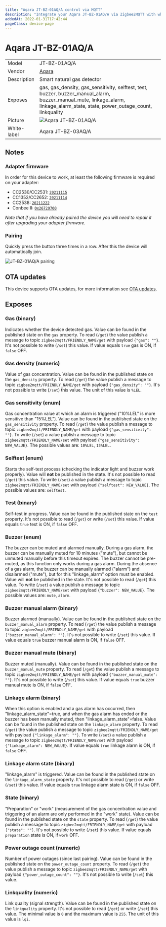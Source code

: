 ```yaml
---
title: "Aqara JT-BZ-01AQ/A control via MQTT"
description: "Integrate your Aqara JT-BZ-01AQ/A via Zigbee2MQTT with whatever smart home infrastructure you are using without the vendor's bridge or gateway."
addedAt: 2022-01-31T17:42:44
pageClass: device-page
---
```


<!-- !!!! -->
<!-- ATTENTION: This file is auto-generated through docgen! -->
<!-- You can only edit the "Notes"-Section between the two comment lines "Notes BEGIN" and "Notes END". -->
<!-- Do not use h1 or h2 heading within "## Notes"-Section. -->
<!-- !!!! -->

# Aqara JT-BZ-01AQ/A

|     |     |
|-----|-----|
| Model | JT-BZ-01AQ/A  |
| Vendor  | [Aqara](/supported-devices/#v=Aqara)  |
| Description | Smart natural gas detector |
| Exposes | gas, gas_density, gas_sensitivity, selftest, test, buzzer, buzzer_manual_alarm, buzzer_manual_mute, linkage_alarm, linkage_alarm_state, state, power_outage_count, linkquality |
| Picture | ![Aqara JT-BZ-01AQ/A](https://www.zigbee2mqtt.io/images/devices/JT-BZ-01AQ-A.jpg) |
| White-label | Aqara JT-BZ-03AQ/A |


<!-- Notes BEGIN: You can edit here. Add "## Notes" headline if not already present. -->
## Notes

### Adapter firmware
In order for this device to work, at least the following firmware is required on your adapter:
- CC2530/CC2531: [`20211115`](https://github.com/Koenkk/Z-Stack-firmware/tree/Z-Stack_Home_1.2_20211115/20211116/coordinator/Z-Stack_Home_1.2/bin)
- CC1352/CC2652: [`20211114`](https://github.com/Koenkk/Z-Stack-firmware/tree/7c5a6da0c41855d42b5e6506e5e3b496be097ba3/coordinator/Z-Stack_3.x.0/bin)
- CC2538: [`20211222`](https://github.com/jethome-ru/zigbee-firmware/tree/master/ti/coordinator/cc2538_cc2592)
- Conbee II: [`0x26720700`]( http://deconz.dresden-elektronik.de/deconz-firmware/deCONZ_ConBeeII_0x26720700.bin.GCF)

*Note that if you have already paired the device you will need to repair it after upgrading your adapter firmware.*

### Pairing
Quickly press the button three times in a row.
After this the device will automatically join.

![JT-BZ-01AQ/A pairing](../images/pairing/JT-BZ-01AQ_A_pairing.jpg)
<!-- Notes END: Do not edit below this line -->


## OTA updates
This device supports OTA updates, for more information see [OTA updates](../guide/usage/ota_updates.md).



## Exposes

### Gas (binary)
Indicates whether the device detected gas.
Value can be found in the published state on the `gas` property.
To read (`/get`) the value publish a message to topic `zigbee2mqtt/FRIENDLY_NAME/get` with payload `{"gas": ""}`.
It's not possible to write (`/set`) this value.
If value equals `true` gas is ON, if `false` OFF.

### Gas density (numeric)
Value of gas concentration.
Value can be found in the published state on the `gas_density` property.
To read (`/get`) the value publish a message to topic `zigbee2mqtt/FRIENDLY_NAME/get` with payload `{"gas_density": ""}`.
It's not possible to write (`/set`) this value.
The unit of this value is `%LEL`.

### Gas sensitivity (enum)
Gas concentration value at which an alarm is triggered ("10%LEL" is more sensitive than "15%LEL").
Value can be found in the published state on the `gas_sensitivity` property.
To read (`/get`) the value publish a message to topic `zigbee2mqtt/FRIENDLY_NAME/get` with payload `{"gas_sensitivity": ""}`.
To write (`/set`) a value publish a message to topic `zigbee2mqtt/FRIENDLY_NAME/set` with payload `{"gas_sensitivity": NEW_VALUE}`.
The possible values are: `10%LEL`, `15%LEL`.

### Selftest (enum)
Starts the self-test process (checking the indicator light and buzzer work properly).
Value will **not** be published in the state.
It's not possible to read (`/get`) this value.
To write (`/set`) a value publish a message to topic `zigbee2mqtt/FRIENDLY_NAME/set` with payload `{"selftest": NEW_VALUE}`.
The possible values are: `selftest`.

### Test (binary)
Self-test in progress.
Value can be found in the published state on the `test` property.
It's not possible to read (`/get`) or write (`/set`) this value.
If value equals `true` test is ON, if `false` OFF.

### Buzzer (enum)
The buzzer can be muted and alarmed manually. During a gas alarm, the buzzer can be manually muted for 10 minutes ("mute"), but cannot be unmuted manually before this timeout expires. The buzzer cannot be pre-muted, as this function only works during a gas alarm. During the absence of a gas alarm, the buzzer can be manually alarmed ("alarm") and disalarmed ("mute"), but for this "linkage_alarm" option must be enabled.
Value will **not** be published in the state.
It's not possible to read (`/get`) this value.
To write (`/set`) a value publish a message to topic `zigbee2mqtt/FRIENDLY_NAME/set` with payload `{"buzzer": NEW_VALUE}`.
The possible values are: `mute`, `alarm`.

### Buzzer manual alarm (binary)
Buzzer alarmed (manually).
Value can be found in the published state on the `buzzer_manual_alarm` property.
To read (`/get`) the value publish a message to topic `zigbee2mqtt/FRIENDLY_NAME/get` with payload `{"buzzer_manual_alarm": ""}`.
It's not possible to write (`/set`) this value.
If value equals `true` buzzer manual alarm is ON, if `false` OFF.

### Buzzer manual mute (binary)
Buzzer muted (manually).
Value can be found in the published state on the `buzzer_manual_mute` property.
To read (`/get`) the value publish a message to topic `zigbee2mqtt/FRIENDLY_NAME/get` with payload `{"buzzer_manual_mute": ""}`.
It's not possible to write (`/set`) this value.
If value equals `true` buzzer manual mute is ON, if `false` OFF.

### Linkage alarm (binary)
When this option is enabled and a gas alarm has occurred, then "linkage_alarm_state"=true, and when the gas alarm has ended or the buzzer has been manually muted, then "linkage_alarm_state"=false.
Value can be found in the published state on the `linkage_alarm` property.
To read (`/get`) the value publish a message to topic `zigbee2mqtt/FRIENDLY_NAME/get` with payload `{"linkage_alarm": ""}`.
To write (`/set`) a value publish a message to topic `zigbee2mqtt/FRIENDLY_NAME/set` with payload `{"linkage_alarm": NEW_VALUE}`.
If value equals `true` linkage alarm is ON, if `false` OFF.

### Linkage alarm state (binary)
"linkage_alarm" is triggered.
Value can be found in the published state on the `linkage_alarm_state` property.
It's not possible to read (`/get`) or write (`/set`) this value.
If value equals `true` linkage alarm state is ON, if `false` OFF.

### State (binary)
"Preparation" or "work" (measurement of the gas concentration value and triggering of an alarm are only performed in the "work" state).
Value can be found in the published state on the `state` property.
To read (`/get`) the value publish a message to topic `zigbee2mqtt/FRIENDLY_NAME/get` with payload `{"state": ""}`.
It's not possible to write (`/set`) this value.
If value equals `preparation` state is ON, if `work` OFF.

### Power outage count (numeric)
Number of power outages (since last pairing).
Value can be found in the published state on the `power_outage_count` property.
To read (`/get`) the value publish a message to topic `zigbee2mqtt/FRIENDLY_NAME/get` with payload `{"power_outage_count": ""}`.
It's not possible to write (`/set`) this value.

### Linkquality (numeric)
Link quality (signal strength).
Value can be found in the published state on the `linkquality` property.
It's not possible to read (`/get`) or write (`/set`) this value.
The minimal value is `0` and the maximum value is `255`.
The unit of this value is `lqi`.

